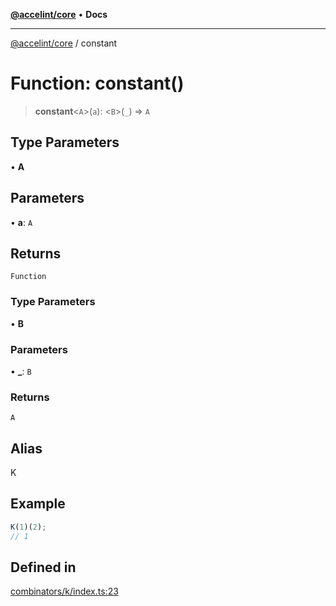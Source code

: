 [**@accelint/core**](../README.md) • **Docs**

***

[@accelint/core](../README.md) / constant

# Function: constant()

> **constant**\<`A`\>(`a`): \<`B`\>(`_`) => `A`

## Type Parameters

• **A**

## Parameters

• **a**: `A`

## Returns

`Function`

### Type Parameters

• **B**

### Parameters

• **\_**: `B`

### Returns

`A`

## Alias

K

## Example

```ts
K(1)(2);
// 1
```

## Defined in

[combinators/k/index.ts:23](https://github.com/gohypergiant/standard-toolkit/blob/7f574e64e57e697a3e2daabb1b78393aca67cb22/packages/core/src/combinators/k/index.ts#L23)
